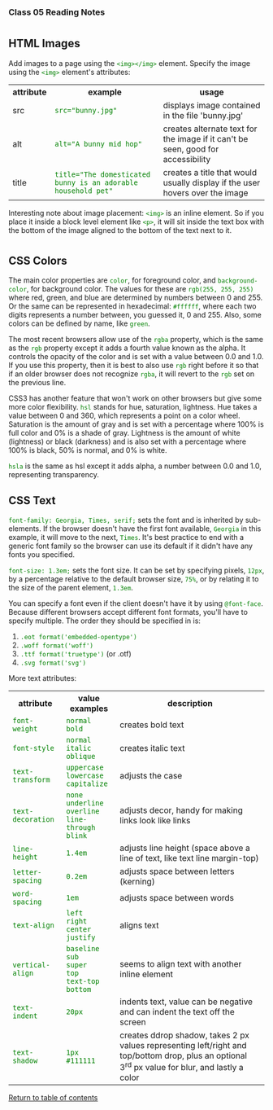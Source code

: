 <head>
  <style>
    code {
      color: green;
    }
  </style>
</head>

### Class 05 Reading Notes

<h1 id="htmlimages"></h1>

## HTML Images

Add images to a page using the `<img></img>` element. Specify the image using the `<img>` element's attributes:

<table>
  <tr>
    <th>attribute</th>
    <th>example</th>
    <th>usage</th>
  </tr>
  <tr>
    <td>src</td>
    <td><code>src="bunny.jpg"</code></td>
    <td>displays image contained in the file 'bunny.jpg'</td>
  </tr>
  <tr>
    <td>alt</td>
    <td><code>alt="A bunny mid hop"</code></td>
    <td>creates alternate text for the image if it can't be seen, good for accessibility</td>
  </tr>
  <tr>
    <td>title</td>
    <td><code>title="The domesticated bunny is an adorable household pet"</code></td>
    <td>creates a title that would usually display if the user hovers over the image</td>
  </tr>
</table>

Interesting note about image placement: `<img>` is an inline element. So if you place it inside a block level element like `<p>`, it will sit inside the text box with the bottom of the image aligned to the bottom of the text next to it.

<h1 id="csscolors"></h1>

## CSS Colors

The main color properties are `color`, for foreground color, and `background-color`, for background color. The values for these are `rgb(255, 255, 255)` where red, green, and blue are determined by numbers between 0 and 255. Or the same can be represented in hexadecimal: `#ffffff`, where each two digits represents a number between, you guessed it, 0 and 255. Also, some colors can be defined by name, like `green`.

The most recent browsers allow use of the `rgba` property, which is the same as the `rgb` property except it adds a fourth value known as the alpha. It controls the opacity of the color and is set with a value between 0.0 and 1.0. If you use this property, then it is best to also use `rgb` right before it so that if an older browser does not recognize `rgba`, it will revert to the `rgb` set on the previous line.

CSS3 has another feature that won't work on other browsers but give some more color flexibility. `hsl` stands for hue, saturation, lightness. Hue takes a value between 0 and 360, which represents a point on a color wheel. Saturation is the amount of gray and is set with a percentage where 100% is full color and 0% is a shade of gray. Lightness is the amount of white (lightness) or black (darkness) and is also set with a percentage where 100% is black, 50% is normal, and 0% is white.

`hsla` is the same as hsl except it adds alpha, a number between 0.0 and 1.0, representing transparency.

<h2 id="csstext"></h2>

## CSS Text

`font-family: Georgia, Times, serif;` sets the font and is inherited by sub-elements. If the browser doesn't have the first font available, `Georgia` in this example, it will move to the next, `Times`. It's best practice to end with a generic font family so the browser can use its default if it didn't have any fonts you specified.

`font-size: 1.3em;` sets the font size. It can be set by specifying pixels, `12px`, by a percentage relative to the default browser size, `75%`, or by relating it to the size of the parent element, `1.3em`.

You can specify a font even if the client doesn't have it by using `@font-face`. Because different browsers accept different font formats, you'll have to specify multiple. The order they should be specified in is:

  1. `.eot format('embedded-opentype')`
  1. `.woff format('woff')`
  1. `.ttf format('truetype')` (or .otf)
  1. `.svg format('svg')`

More text attributes:

<table>
  <tr>
    <th>attribute</th>
    <th>value examples</th>
    <th>description</th>
  </tr>
  <tr>
    <td><code>font-weight</code></td>
    <td><code>normal<br />bold</code></td>
    <td>creates bold text</td>
  </tr>  
  <tr>
    <td><code>font-style</code></td>
    <td><code>normal<br />italic<br />oblique</code></td>
    <td>creates italic text</td>
  </tr>  
  <tr>
    <td><code>text-transform</code></td>
    <td><code>uppercase<br />lowercase<br />capitalize</code></td>
    <td>adjusts the case</td>
  </tr>  
  <tr>
    <td><code>text-decoration</code></td>
    <td><code>none<br />underline<br />overline<br />line-through<br />blink</code></td>
    <td>adjusts decor, handy for making links look like links</td>
  </tr>  
  <tr>
    <td><code>line-height</code></td>
    <td><code>1.4em</code></td>
    <td>adjusts line height (space above a line of text, like text line margin-top)</td>
  </tr>  
  <tr>
    <td><code>letter-spacing</code></td>
    <td><code>0.2em</code></td>
    <td>adjusts space between letters (kerning)</td>
  </tr>  
  <tr>
    <td><code>word-spacing</code></td>
    <td><code>1em</code></td>
    <td>adjusts space between words</td>
  </tr>  
  <tr>
    <td><code>text-align</code></td>
    <td><code>left<br />right<br />center<br />justify</code></td>
    <td>aligns text</td>
  </tr>  
  <tr>
    <td><code>vertical-align</code></td>
    <td><code>baseline<br />sub<br />super<br />top<br />text-top<br />bottom</code></td>
    <td>seems to align text with another inline element</td>
  </tr>  
  <tr>
    <td><code>text-indent</code></td>
    <td><code>20px</code></td>
    <td>indents text, value can be negative and can indent the text off the screen</td>
  </tr>  
  <tr>
    <td><code>text-shadow</code></td>
    <td><code>1px<br />#111111</code></td>
    <td>creates ddrop shadow, takes 2 px values representing left/right and top/bottom drop, plus an optional 3<sup>rd</sup> px value for blur, and lastly a color</td>
  </tr>  
</table>

[Return to table of contents](../README.md)

